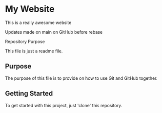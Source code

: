 # My Website

This is a really awesome website

Updates made on main on GitHub before rebase

 Repository Purpose

This file is just a readme file.

## Purpose

The purpose of this file is to provide
on how to use Git and GitHub together.

## Getting Started

To get started with this project, just 'clone' this repository.
